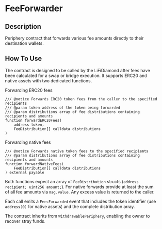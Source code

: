 # FeeForwarder

## Description

Periphery contract that forwards various fee amounts directly to their destination wallets.

## How To Use

The contract is designed to be called by the LiFiDiamond after fees have been calculated for a swap or bridge execution. It supports ERC20 and native assets with two dedicated functions.

Forwarding ERC20 fees

```solidity
/// @notice Forwards ERC20 token fees from the caller to the specified recipients
/// @param token address of the token being forwarded
/// @param distributions array of fee distributions containing recipients and amounts
function forwardERC20Fees(
    address token,
    FeeDistribution[] calldata distributions
)
```

Forwarding native fees

```solidity
/// @notice Forwards native token fees to the specified recipients
/// @param distributions array of fee distributions containing recipients and amounts
function forwardNativeFees(
    FeeDistribution[] calldata distributions
) external payable
```

Both functions expect an array of `FeeDistribution` structs (`address recipient; uint256 amount;`). For native forwards provide at least the sum of all fee amounts via `msg.value`. Any excess value is returned to the caller.

Each call emits a `FeesForwarded` event that includes the token identifier (use `address(0)` for native assets) and the complete distribution array.

The contract inherits from `WithdrawablePeriphery`, enabling the owner to recover stray funds.
